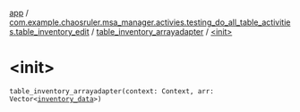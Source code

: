 [app](../../index.md) / [com.example.chaosruler.msa_manager.activies.testing_do_all_table_activities.table_inventory_edit](../index.md) / [table_inventory_arrayadapter](index.md) / [&lt;init&gt;](.)

# &lt;init&gt;

`table_inventory_arrayadapter(context: Context, arr: Vector<`[`inventory_data`](../../com.example.chaosruler.msa_manager.object_types/inventory_data/index.md)`>)`